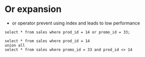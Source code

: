 # Or expansion

- or operator prevent using index and leads to low performance

```
select * from sales where prod_id = 14 or promo_id = 33;
```

```
select * from sales where prod_id = 14
union all
select * from sales where promo_id = 33 and prod_id <> 14
```
